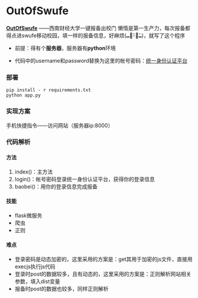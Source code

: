 # OutOfSwufe

**[OutOfSwufe](https://github.com/JinHanLei/OutOfSwufe)** ——西南财经大学一键报备出校门
懒惰是第一生产力，每次报备都得点进swufe移动校园，填一样的报备信息，好麻烦(⑉･̆-･̆⑉)，就写了这个程序

- 前提：得有个**服务器**，服务器有**python**环境

- 代码中的username和password替换为这里的帐号密码：[统一身份认证平台](https://authserver.swufe.edu.cn/authserver)

### 部署

```shell
pip install - r requirements.txt
python app.py
```

### 实现方案

手机快捷指令——访问网站（服务器ip:8000）

### 代码解析

#### 方法

1. index()：主方法
2. login()：帐号密码登录统一身份认证平台，获得你的登录信息
3. baobei()：用你的登录信息完成报备

#### 技能

- flask微服务
- 爬虫
- 正则

#### 难点

- 登录密码是动态加密的，这里采用的方案是：get其用于加密的js文件，直接用execjs执行js代码
- 登录时post的数据较多，且有动态的，这里采用的方案是：正则解析网站相关参数，填入dist变量
- 报备时post的数据也较多，同样正则解析

